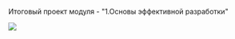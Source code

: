 
Итоговый проект модуля - "1.Основы эффективной разработки"

<a href="https://codeclimate.com/github/codeclimate/codeclimate/maintainability"><img src="https://api.codeclimate.com/v1/badges/a99a88d28ad37a79dbf6/maintainability" /></a>


<a href="https://github.com/pletnev-aa/python-project-lvl1/workflows/Python%20CI/badge.svg">

